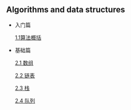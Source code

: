 ## Algorithms and data structures

- 入门篇  

    [1.1算法概括](src/main/java/chapter01/summry.md)
    
- 基础篇   
   
   [2.1 数组](src/main/java/chapter02/array/Array.md)  
   
   [2.2 链表](src/main/java/chapter02/linkedlist/LinkList.md)
   
   [2.3 栈](src/main/java/chapter02/stack/stack.md)  
   
   [2.4 队列](src/main/java/chapter02/queue/queue.md)